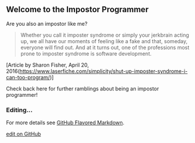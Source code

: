 ## Welcome to the Impostor Programmer

Are you also an impostor like me? 

> Whether you call it imposter syndrome or simply your jerkbrain acting up, we all have our moments of feeling like a fake and that, someday, everyone will find out. And at it turns out, one of the professions most prone to imposter syndrome is software development.

[Article by Sharon Fisher, April 20, 2016(https://www.laserfiche.com/simplicity/shut-up-imposter-syndrome-i-can-too-program/)]

Check back here for further ramblings about being an impostor programmer!

### Editing... 
For more details see [GitHub Flavored Markdown](https://guides.github.com/features/mastering-markdown/).

[edit on GitHub](https://github.com/impostorprogrammer/impostorprogrammer.github.io/edit/master/README.md)


